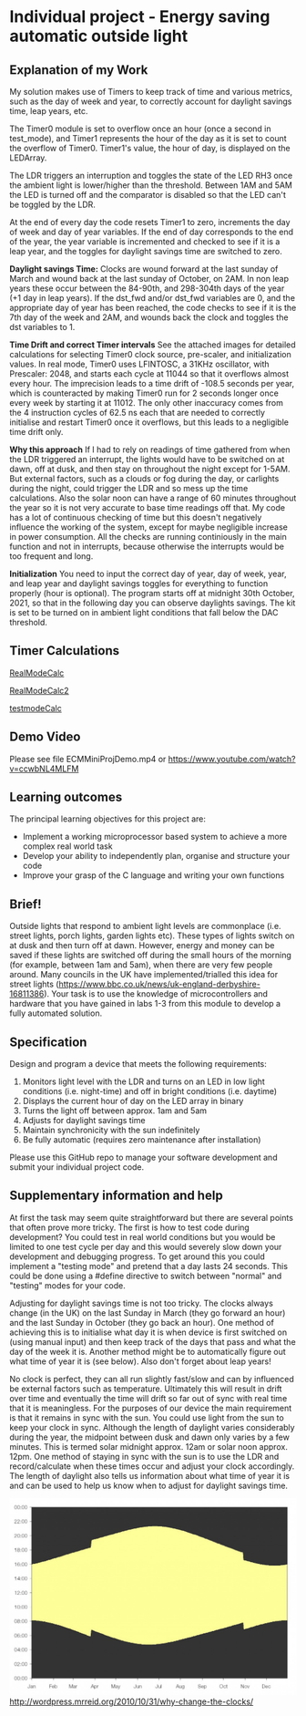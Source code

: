 # Individual project - Energy saving automatic outside light

## Explanation of my Work
My solution makes use of Timers to keep track of time and various metrics, such as the day of week and year, to correctly account for daylight savings time, leap years, etc.

The Timer0 module is set to overflow once an hour (once a second in test_mode), and Timer1 represents the hour of the day as it is set to count the overflow of Timer0.
Timer1's value, the hour of day, is displayed on the LEDArray. 

The LDR triggers an interruption and toggles the state of the LED RH3 once the ambient light is lower/higher than the threshold. 
Between 1AM and 5AM the LED is turned off and the comparator is disabled so that the LED can't be toggled by the LDR.

At the end of every day the code resets Timer1 to zero, increments the day of week and day of year variables. 
If the end of day corresponds to the end of the year, the year variable is incremented and checked to see if it is a leap year, and the toggles for daylight savings time are switched to zero.

**Daylight savings Time:**
Clocks are wound forward at the last sunday of March and wound back at the last sunday of October, on 2AM. In non leap years these occur between the 84-90th, and 298-304th days of the year (+1 day in leap years). If the dst_fwd and/or dst_fwd variables are 0, and the appropriate day of year has been reached, the code checks to see if it is the 7th day of the week and 2AM, and wounds back the clock and toggles the dst variables to 1. 

**Time Drift and correct Timer intervals**
See the attached images for detailed calculations for selecting Timer0 clock source, pre-scaler, and initialization values.
In real mode, Timer0 uses LFINTOSC, a 31KHz oscillator, with Prescaler: 2048, and starts each cycle at 11044 so that it overflows almost every hour.
The imprecision leads to a time drift of -108.5 seconds per year, which is counteracted by making Timer0 run for 2 seconds longer once every week by starting it at 11012.
The only other inaccuracy comes from the 4 instruction cycles of 62.5 ns each that are needed to correctly initialise and restart Timer0 once it overflows, but this leads to a 
negligible time drift only.

**Why this approach**
If I had to rely on readings of time gathered from when the LDR triggered an interrupt, the lights would have to be switched on at dawn, off at dusk, and then stay on throughout the night except for 1-5AM. But external factors, such as a clouds or fog during the day, or carlights during the night, could trigger the LDR and so mess up the time calculations. Also the solar noon can have a range of 60 minutes throughout the year so it is not very accurate to base time readings off that.
My code has a lot of continuous checking of time but this doesn't negatively influence the working of the system, except for maybe negligible increase in power consumption.
All the checks are running continiously in the main function and not in interrupts, because otherwise the interrupts would be too frequent and long.

**Initialization**
You need to input the correct day of year, day of week, year, and leap year and daylight savings toggles for everything to function properly (hour is optional). The program starts off at midnight 30th October, 2021, so that in the following day you can observe daylights savings. The kit is set to be turned on in ambient light conditions that fall below the DAC threshold.

## Timer Calculations 
[RealModeCalc](https://user-images.githubusercontent.com/78698413/140614996-f6b541c2-116c-46bd-858d-c5358b41d4c7.jpg)

[RealModeCalc2](https://user-images.githubusercontent.com/78698413/140614999-6157572d-41d8-4dcb-807b-cc9c8f24aa2d.jpg)

[testmodeCalc](https://user-images.githubusercontent.com/78698413/140615000-53303abf-f2a2-41cd-a73c-fac0508a3a6b.jpg)

## Demo Video
Please see file ECMMiniProjDemo.mp4 or
https://www.youtube.com/watch?v=ccwbNL4MLFM

## Learning outcomes

The principal learning objectives for this project are:

- Implement a working microprocessor based system to achieve a more complex real world task
- Develop your ability to independently plan, organise and structure your code 
- Improve your grasp of the C language and writing your own functions

## Brief!
Outside lights that respond to ambient light levels are commonplace (i.e. street lights, porch lights, garden lights etc). These types of lights switch on at dusk and then turn off at dawn. However, energy and money can be saved if these lights are switched off during the small hours of the morning (for example, between 1am and 5am), when there are very few people around. Many councils in the UK have implemented/trialled this idea for street lights (https://www.bbc.co.uk/news/uk-england-derbyshire-16811386). Your task is to use the knowledge of microcontrollers and hardware that you have gained in labs 1-3 from this module to develop a fully automated solution.

## Specification
Design and program a device that meets the following requirements:

1. Monitors light level with the LDR and turns on an LED in low light conditions (i.e. night-time) and off in bright conditions (i.e. daytime)
1. Displays the current hour of day on the LED array in binary
1. Turns the light off between approx. 1am and 5am
1. Adjusts for daylight savings time
1. Maintain synchronicity with the sun indefinitely
1. Be fully automatic (requires zero maintenance after installation)

Please use this GitHub repo to manage your software development and submit your individual project code.

## Supplementary information and help
At first the task may seem quite straightforward but there are several points that often prove more tricky. The first is how to test code during development? You could test in real world conditions but you would be limited to one test cycle per day and this would severely slow down your development and debugging progress. To get around this you could implement a "testing mode" and pretend that a day lasts 24 seconds. This could be done using a #define directive to switch between "normal" and "testing" modes for your code.

Adjusting for daylight savings time is not too tricky. The clocks always change (in the UK) on the last Sunday in March (they go forward an hour) and the last Sunday in October (they go back an hour). One method of achieving this is to initialise what day it is when device is first switched on (using manual input) and then keep track of the days that pass and what the day of the week it is. Another method might be to automatically figure out what time of year it is (see below). Also don't forget about leap years! 

No clock is perfect, they can all run slightly fast/slow and can by influenced be external factors such as temperature. Ultimately this will result in drift over time and eventually the time will drift so far out of sync with real time that it is meaningless. For the purposes of our device the main requirement is that it remains in sync with the sun. You could use light from the sun to keep your clock in sync. Although the length of daylight varies considerably during the year, the midpoint between dusk and dawn only varies by a few minutes. This is termed solar midnight approx. 12am or solar noon approx. 12pm. One method of staying in sync with the sun is to use the LDR and record/calculate when these times occur and adjust your clock accordingly. The length of daylight also tells us information about what time of year it is and can be used to help us know when to adjust for daylight savings time.

![Day length](gifs/day-length-london.jpg)
http://wordpress.mrreid.org/2010/10/31/why-change-the-clocks/



